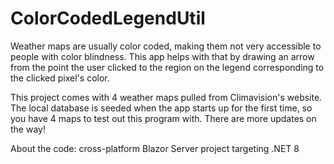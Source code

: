 # ColorCodedLegendUtil

Weather maps are usually color coded, making them not very accessible to people with color blindness. This app helps with that by drawing an arrow from the point the user clicked to the region on the legend corresponding to the clicked pixel's color.

This project comes with 4 weather maps pulled from Climavision's website. The local database is seeded when the app starts up for the first time, so you have 4 maps to test out this program with. There are more updates on the way!

About the code: cross-platform Blazor Server project targeting .NET 8
